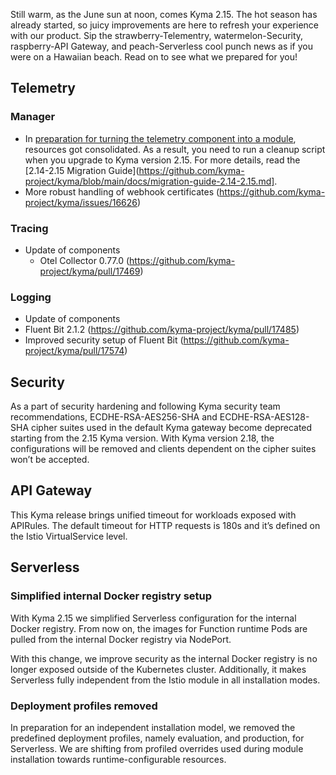 Still warm, as the June sun at noon, comes Kyma 2.15. The hot season has already started, so juicy improvements are here to refresh your experience with our product. Sip the strawberry-Telementry, watermelon-Security, raspberry-API Gateway, and peach-Serverless cool punch news as if you were on a Hawaiian beach. Read on to see what we prepared for you!

## Telemetry
### Manager
- In [preparation for turning the telemetry component into a module](https://github.com/kyma-project/telemetry-manager/issues/150), resources got consolidated. As a result, you need to run a cleanup script when you upgrade to Kyma version 2.15. For more details, read the [2.14-2.15 Migration Guide](https://github.com/kyma-project/kyma/blob/main/docs/migration-guide-2.14-2.15.md].
- More robust handling of webhook certificates (https://github.com/kyma-project/kyma/issues/16626)

### Tracing
- Update of components
  - Otel Collector 0.77.0 (https://github.com/kyma-project/kyma/pull/17469)

### Logging
- Update of components
 - Fluent Bit 2.1.2 (https://github.com/kyma-project/kyma/pull/17485)
- Improved security setup of Fluent Bit (https://github.com/kyma-project/kyma/pull/17574)

## Security
As a part of security hardening and following Kyma security team recommendations, ECDHE-RSA-AES256-SHA and ECDHE-RSA-AES128-SHA cipher suites used in the default Kyma gateway become deprecated starting from the 2.15 Kyma version. With Kyma version 2.18, the configurations will be removed and clients dependent on the cipher suites won’t be accepted.

## API Gateway
This Kyma release brings unified timeout for workloads exposed with APIRules. The default timeout for HTTP requests is 180s and it’s defined on the Istio VirtualService level.

## Serverless
### Simplified internal Docker registry setup
With Kyma 2.15 we simplified Serverless configuration for the internal Docker registry. From now on, the images for Function runtime Pods are pulled from the internal Docker registry via NodePort.

With this change, we improve security as the internal Docker registry is no longer exposed outside of the Kubernetes cluster. Additionally, it makes Serverless fully independent from the Istio module in all installation modes.

### Deployment profiles removed
In preparation for an independent installation model, we removed the predefined deployment profiles, namely evaluation, and production, for Serverless. We are shifting from profiled overrides used during module installation towards runtime-configurable resources.
